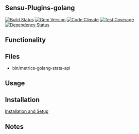 ## Sensu-Plugins-golang

[ ![Build Status](https://travis-ci.org/sensu-plugins/sensu-plugins-golang.svg?branch=master)](https://travis-ci.org/sensu-plugins/sensu-plugins-golang)
[![Gem Version](https://badge.fury.io/rb/sensu-plugins-golang.svg)](http://badge.fury.io/rb/sensu-plugins-golang)
[![Code Climate](https://codeclimate.com/github/sensu-plugins/sensu-plugins-golang/badges/gpa.svg)](https://codeclimate.com/github/sensu-plugins/sensu-plugins-golang)
[![Test Coverage](https://codeclimate.com/github/sensu-plugins/sensu-plugins-golang/badges/coverage.svg)](https://codeclimate.com/github/sensu-plugins/sensu-plugins-golang)
[![Dependency Status](https://gemnasium.com/sensu-plugins/sensu-plugins-golang.svg)](https://gemnasium.com/sensu-plugins/sensu-plugins-golang)

## Functionality

## Files
 * bin/metrics-golang-stats-api

## Usage

## Installation

[Installation and Setup](http://sensu-plugins.io/docs/installation_instructions.html)

## Notes
